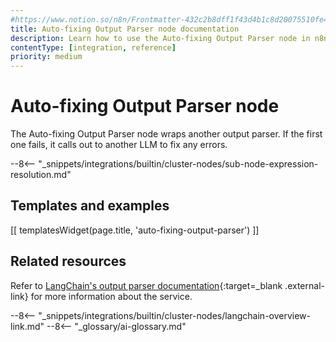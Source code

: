 ```yaml
---
#https://www.notion.so/n8n/Frontmatter-432c2b8dff1f43d4b1c8d20075510fe4
title: Auto-fixing Output Parser node documentation
description: Learn how to use the Auto-fixing Output Parser node in n8n. Follow technical documentation to integrate Auto-fixing Output Parser node into your workflows.
contentType: [integration, reference]
priority: medium
---
```


# Auto-fixing Output Parser node

The Auto-fixing Output Parser node wraps another output parser. If the first one fails, it calls out to another LLM to fix any errors.

--8<-- "_snippets/integrations/builtin/cluster-nodes/sub-node-expression-resolution.md"

## Templates and examples

<!-- see https://www.notion.so/n8n/Pull-in-templates-for-the-integrations-pages-37c716837b804d30a33b47475f6e3780 -->
[[ templatesWidget(page.title, 'auto-fixing-output-parser') ]]

## Related resources

Refer to [LangChain's output parser documentation](https://js.langchain.com/docs/concepts/output_parsers/){:target=_blank .external-link} for more information about the service.

--8<-- "_snippets/integrations/builtin/cluster-nodes/langchain-overview-link.md"
--8<-- "_glossary/ai-glossary.md"
